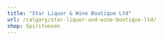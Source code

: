 ```yaml
---
title: "Star Liquor & Wine Boutique Ltd"
url: /calgary/star-liquor-und-wine-boutique-ltd/
shop: Spirituosen
---
```

